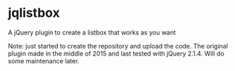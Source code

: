 # jqlistbox
A jQuery plugin to create a listbox that works as you want

Note: just started to create the repository and upload the code.
The original plugin made in the middle of 2015 and last tested with jQuery 2.1.4. Will do some maintenance later.
